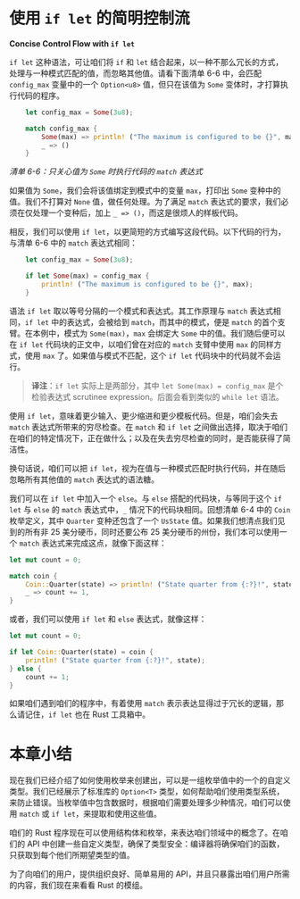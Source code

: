 # 使用 `if let` 的简明控制流

**Concise Control Flow with `if let`**


`if let` 这种语法，可让咱们将 `if` 和 `let` 结合起来，以一种不那么冗长的方式，处理与一种模式匹配的值，而忽略其他值。请看下面清单 6-6 中，会匹配 `config_max` 变量中的一个 `Option<u8>` 值，但只在该值为 `Some` 变体时，才打算执行代码的程序。


```rust
    let config_max = Some(3u8);

    match config_max {
        Some(max) => println! ("The maximum is configured to be {}", max),
        _ => ()
    }
```

*清单 6-6：只关心值为 `Some` 时执行代码的 `match` 表达式*


如果值为 `Some`，我们会将该值绑定到模式中的变量 `max`，打印出 `Some` 变种中的值。我们不打算对 `None` 值，做任何处理。为了满足 `match` 表达式的要求，我们必须在仅处理一个变种后，加上 `_ => ()`，而这是很烦人的样板代码。

相反，我们可以使用 `if let`，以更简短的方式编写这段代码。以下代码的行为，与清单 6-6 中的 `match` 表达式相同：


```rust
    let config_max = Some(3u8);

    if let Some(max) = config_max {
        println! ("The maximum is configured to be {}", max);
    }
```


语法 `if let` 取以等号分隔的一个模式和表达式。其工作原理与 `match` 表达式相同，`if let` 中的表达式，会被给到 `match`，而其中的模式，便是 `match` 的首个支臂。在本例中，模式为 `Some(max)`，`max` 会绑定大 `Some` 中的值。我们随后便可以在 `if let` 代码块的正文中，以咱们曾在对应的  `match` 支臂中使用 `max` 的同样方式，使用 `max` 了。如果值与模式不匹配，这个 `if let` 代码块中的代码就不会运行。


> **译注**：`if let` 实际上是两部分，其中 `let Some(max) = config_max` 是个检验表达式 scrutinee expression。后面会看到类似的 `while let` 语法。


使用 `if let`，意味着更少输入、更少缩进和更少模板代码。但是，咱们会失去 `match` 表达式所带来的穷尽检查。在 `match` 和 `if let` 之间做出选择，取决于咱们在咱们的特定情况下，正在做什么；以及在失去穷尽检查的同时，是否能获得了简洁性。

换句话说，咱们可以把 `if let`，视为在值与一种模式匹配时执行代码，并在随后忽略所有其他值的 `match` 表达式的语法糖。

我们可以在 `if let` 中加入一个 `else`。与 `else` 搭配的代码块，与等同于这个 `if let` 与 `else` 的 `match` 表达式中，`_` 情况下的代码块相同。回想清单 6-4 中的 `Coin` 枚举定义，其中 `Quarter` 变种还包含了一个 `UsState` 值。如果我们想清点我们见到的所有非 25 美分硬币，同时还要公布 25 美分硬币的州份，我们本可以使用一个 `match` 表达式来完成这点，就像下面这样：


```rust
let mut count = 0;

match coin {
    Coin::Quarter(state) => println! ("State quarter from {:?}!", state),
    _ => count += 1,
}
```


或者，我们可以使用 `if let` 和 `else` 表达式，就像这样：


```rust
let mut count = 0;

if let Coin::Quarter(state) = coin {
    println! ("State quarter from {:?}!", state);
} else {
    count += 1;
}
```


如果咱们遇到咱们的程序中，有着使用 `match` 表示表达显得过于冗长的逻辑，那么请记住，`if let` 也在 Rust 工具箱中。


# 本章小结


现在我们已经介绍了如何使用枚举来创建出，可以是一组枚举值中的一个的自定义类型。我们已经展示了标准库的 `Option<T>` 类型，如何帮助咱们使用类型系统，来防止错误。当枚举值中包含数据时，根据咱们需要处理多少种情况，咱们可以使用 `match` 或 `if let`，来提取和使用这些值。

咱们的 Rust 程序现在可以使用结构体和枚举，来表达咱们领域中的概念了。在咱们的 API 中创建一些自定义类型，确保了类型安全：编译器将确保咱们的函数，只获取到每个他们所期望类型的值。

为了向咱们的用户，提供组织良好、简单易用的 API，并且只暴露出咱们用户所需的内容，我们现在来看看 Rust 的模组。
